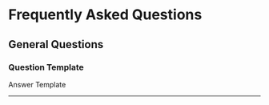<!--
=============================================================================
Watchtower
=============================================================================
FAQ
-----------------------------------------------------------------------------
Frequently asked questions about the project.

:Authors: Fabio Craig Wimmer Florey <fabioflorey@icloud.com>
:Version: 0.0.1
:License: MIT-0
-->


# Frequently Asked Questions

## General Questions

### Question Template
Answer Template

---

